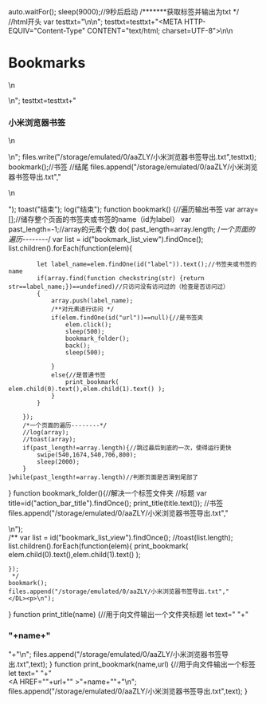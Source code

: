 auto.waitFor();
sleep(9000);//9秒后启动
/*******获取标签并输出为txt */
//html开头
var testtxt="<!DOCTYPE NETSCAPE-Bookmark-file-1>\n<!-- This is an automatically generated file.\nIt will be read and overwritten.\nDO NOT EDIT! -->\n";
testtxt=testtxt+"<META HTTP-EQUIV=\"Content-Type\" CONTENT=\"text/html; charset=UTF-8\">\n<TITLE>Bookmarks</TITLE>\n<H1>Bookmarks</H1>\n<DL><p>\n";
testtxt=testtxt+"    <DT><H3 >小米浏览器书签</H3>\n   <DL><p>\n";
files.write("/storage/emulated/0/aaZLY/小米浏览器书签导出.txt",testtxt);
bookmark();//书签
//结尾
files.append("/storage/emulated/0/aaZLY/小米浏览器书签导出.txt","    </DL><p>\n</DL><p>");
toast("结束");
log("结束");
function bookmark() {//遍历输出书签
    var array=[];//储存整个页面的书签夹或书签的name（id为label）
    var past_length=-1;//array的元素个数
    do{
        past_length=array.length;
        /*一个页面的遍历--------*/
        var list = id("bookmark_list_view").findOnce();
        list.children().forEach(function(elem){
            
            let label_name=elem.findOne(id("label")).text();//书签夹或书签的name
            if(array.find(function checkstring(str) {return str==label_name;})==undefined)//只访问没有访问过的（检查是否访问过）
            {
                array.push(label_name);
                /**对元素进行访问 */
                if(elem.findOne(id("url"))==null){//是书签夹
                    elem.click();
                    sleep(500);
                    bookmark_folder();
                    back();
                    sleep(500);
                    
                }
                else{//是普通书签
                    print_bookmark( elem.child(0).text(),elem.child(1).text() );
                }
            }

        });
        /*一个页面的遍历--------*/
        //log(array);
        //toast(array);
        if(past_length!=array.length){//跳过最后到底的一次，使得运行更快
            swipe(540,1674,540,706,800);
            sleep(2000);
        }
    }while(past_length!=array.length)//判断页面是否滑到尾部了


}
function bookmark_folder(){//解决一个标签文件夹
    //标题
    var title=id("action_bar_title").findOnce();
    print_title(title.text());
    //书签
    files.append("/storage/emulated/0/aaZLY/小米浏览器书签导出.txt","      <DL><p>\n");   
    /**
    var list = id("bookmark_list_view").findOnce();
    //toast(list.length);
    list.children().forEach(function(elem){
        print_bookmark( elem.child(0).text(),elem.child(1).text() );
        
    });    
     */
    bookmark();
    files.append("/storage/emulated/0/aaZLY/小米浏览器书签导出.txt","      </DL><p>\n");
}
function print_title(name) {//用于向文件输出一个文件夹标题
    let text="      "+"<DT><H3 >"+name+"</H3>"+"\n";
    files.append("/storage/emulated/0/aaZLY/小米浏览器书签导出.txt",text);
}
function print_bookmark(name,url) {//用于向文件输出一个标签
    let text="          "+"<DT><A HREF=\""+url+"\" >"+name+"</A>"+"\n";
    files.append("/storage/emulated/0/aaZLY/小米浏览器书签导出.txt",text);
}

